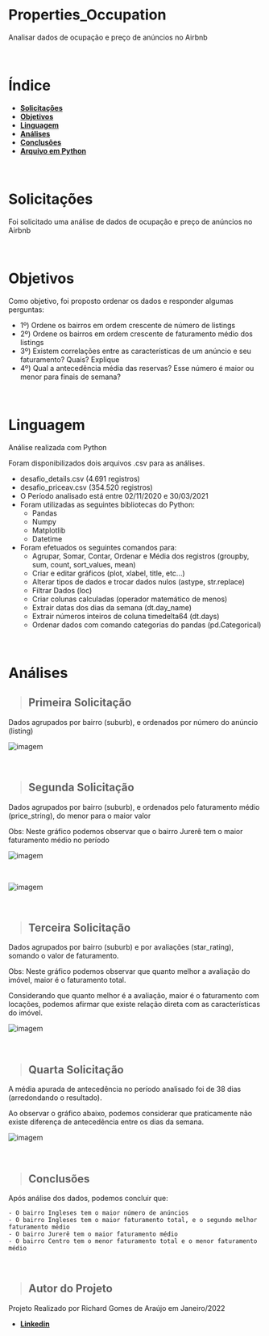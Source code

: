 # Properties_Occupation
Analisar dados de ocupação e preço de anúncios no Airbnb

<p>  <br>
  </p>
  
# Índice
- [**Solicitações**](README.md#Solicitações)
- [**Objetivos**](README.md#Objetivos)
- [**Linguagem**](README.md#Linguagem)
- [**Análises**](README.md#Análises)
- [**Conclusões**](README.md#Conclusões)
- [**Arquivo em Python**](Seazone_Data_Analysis.ipynb)

<p>  <br>
  </p>
  
# Solicitações
Foi solicitado uma análise de dados de ocupação e preço de anúncios no Airbnb

<p>  <br>
  </p>
  
# Objetivos
Como objetivo, foi proposto ordenar os dados e responder algumas perguntas:
- 1º)  Ordene os bairros em ordem crescente de número de listings
- 2º)  Ordene os bairros em ordem crescente de faturamento médio dos listings
- 3º)  Existem correlações entre as características de um anúncio e seu faturamento? Quais? Explique
- 4º)  Qual a antecedência média das reservas? Esse número é maior ou menor para finais de semana?     

<p>  <br>
  </p>
  
# Linguagem
Análise realizada com Python

Foram disponibilizados dois arquivos .csv para as análises.
- desafio_details.csv (4.691 registros)
- desafio_priceav.csv (354.520 registros)
- O Período analisado está entre 02/11/2020 e 30/03/2021
- Foram utilizadas as seguintes bibliotecas do Python:
    - Pandas
    - Numpy
    - Matplotlib
    - Datetime
 - Foram efetuados os seguintes comandos para:
    -  Agrupar, Somar, Contar, Ordenar e Média dos registros (groupby, sum, count, sort_values, mean)
    -  Criar e editar gráficos (plot, xlabel, title, etc...)
    -  Alterar tipos de dados e trocar dados nulos (astype, str.replace) 
    -  Filtrar Dados (loc)
    -  Criar colunas calculadas (operador matemático de menos)
    -  Extrair datas dos dias da semana (dt.day_name)
    -  Extrair números inteiros de coluna timedelta64 (dt.days)
    -  Ordenar dados com comando categorias do pandas (pd.Categorical)

<p>  <br>
  </p>
  
# Análises
> ## Primeira Solicitação
Dados agrupados por bairro (suburb), e ordenados por número do anúncio (listing)

![**imagem**](first_question1.png)

<p>  <br>
  </p>
  
> ## Segunda Solicitação
Dados agrupados por bairro (suburb), e ordenados pelo faturamento médio (price_string), do menor para o maior valor

Obs: Neste gráfico podemos observar que o bairro Jurerê tem o maior faturamento médio no período

![**imagem**](second_question2.png)

<p>  <br>
  </p>
  
![**imagem**](second_question.png)

<p>  <br>
  </p>
  
> ## Terceira Solicitação
Dados agrupados por bairro (suburb) e por avaliações (star_rating), somando o valor de faturamento.

Obs: Neste gráfico podemos observar que quanto melhor a avaliação do imóvel, maior é o faturamento total.

Considerando que quanto melhor é a avaliação, maior é o faturamento com locações, podemos afirmar que existe relação direta com as características do imóvel.

![**imagem**](third_question.png)

<p>  <br>
  </p>
  
> ## Quarta Solicitação
A média apurada de antecedência no período analisado foi de 38 dias (arredondando o resultado).

Ao observar o gráfico abaixo, podemos considerar que praticamente não existe diferença de antecedência entre os dias da semana.

![**imagem**](fourth_question.png)

<p>  <br>
  </p>
  
> ## Conclusões
Após análise dos dados, podemos concluir que:

    - O bairro Ingleses tem o maior número de anúncios
    - O bairro Ingleses tem o maior faturamento total, e o segundo melhor faturamento médio
    - O bairro Jurerê tem o maior faturamento médio
    - O bairro Centro tem o menor faturamento total e o menor faturamento médio

<p>  <br>
  </p>
  
> ## Autor do Projeto
Projeto Realizado por Richard Gomes de Araújo em Janeiro/2022
- [**Linkedin**](https://www.linkedin.com/in/richardaraujoanalistadedados/)




      
 




